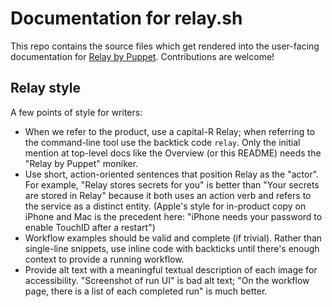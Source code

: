 # Documentation for relay.sh

This repo contains the source files which get rendered into the user-facing documentation for [Relay by 
Puppet](https://relay.sh). Contributions are welcome!

## Relay style

A few points of style for writers:

* When we refer to the product, use a capital-R Relay; when referring to the command-line tool use the backtick code `relay`. Only the initial mention at top-level docs like the Overview (or this README) needs the "Relay by Puppet" moniker.
* Use short, action-oriented sentences that position Relay as the "actor". For example, "Relay stores secrets for you" is better than "Your secrets are stored in Relay" because it both uses an action verb and refers to the service as a distinct entity. (Apple's style for in-product copy on iPhone and Mac is the precedent here: "iPhone needs your password to enable TouchID after a restart")
* Workflow examples should be valid and complete (if trivial). Rather than single-line snippets, use inline code with backticks until there's enough context to provide a running workflow.
* Provide alt text with a meaningful textual description of each image for accessibility. "Screenshot of run UI" is bad alt text; "On the workflow page, there is a list of each completed run" is much better.

